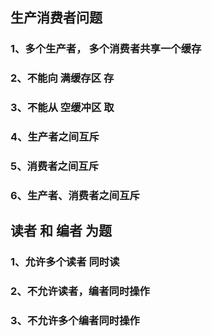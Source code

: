 ## 生产消费者问题

### 1、多个生产者， 多个消费者共享一个缓存
### 2、不能向 满缓存区 存
### 3、不能从 空缓冲区 取
### 4、生产者之间互斥
### 5、消费者之间互斥
### 6、生产者、消费者之间互斥

## 读者 和 编者 为题
### 1、允许多个读者 同时读
### 2、不允许读者，编者同时操作
### 3、不允许多个编者同时操作


